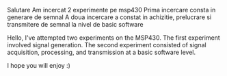 Salutare
Am incercat 2 experimente pe msp430
Prima incercare consta in generare de semnal
A doua incercare a constat in achizitie, prelucrare si transmitere de semnal la nivel de basic software

Hello,
I've attempted two experiments on the MSP430.
The first experiment involved signal generation.
The second experiment consisted of signal acquisition, processing, and transmission at a basic software level.
 

I hope you will enjoy :) 
